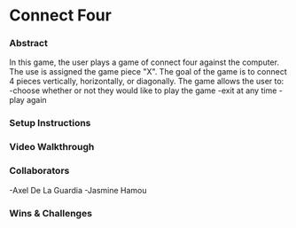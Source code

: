 # Connect Four

### Abstract
In this game, the user plays a game of connect four against the computer.
The use is assigned the game piece "X".
The goal of the game is to connect 4 pieces vertically, horizontally, or diagonally.
The game allows the user to:
-choose whether or not they would like to play the game
-exit at any time
-play again

### Setup Instructions

### Video Walkthrough

### Collaborators
-Axel De La Guardia
-Jasmine Hamou

### Wins & Challenges